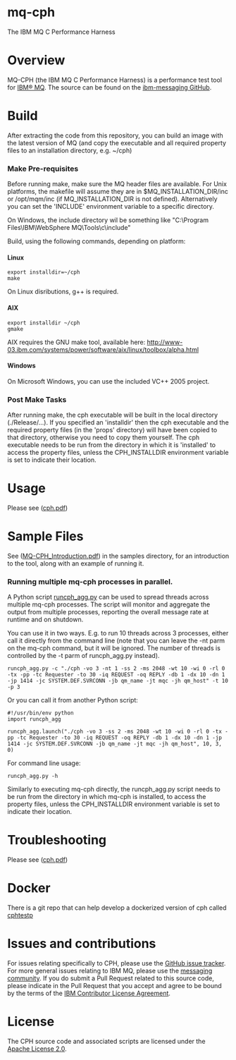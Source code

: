 # mq-cph
The IBM MQ C Performance Harness

# Overview

MQ-CPH (the IBM MQ C Performance Harness) is a performance test tool for [IBM® MQ](http://www-03.ibm.com/software/products/en/ibm-mq).  The source can be found on the [ibm-messaging GitHub](https://ibm-messaging.github.io/mq-cph).

# Build
After extracting the code from this repository, you can build an image with the latest version of MQ (and copy the executable and all required property files to an installation directory, e.g. ~/cph)

### Make Pre-requisites
Before running make, make sure the MQ header files are available. For Unix platforms, the makefile will assume they are in $MQ_INSTALLATION_DIR/inc or /opt/mqm/inc (if MQ_INSTALLATION_DIR is not defined). Alternatively you can set the 'INCLUDE' environment variable to a specific directory.

On Windows, the include directory wil be something like "C:\Program Files\IBM\WebSphere MQ\Tools\c\include"

Build, using the following commands, depending on platform:

#### Linux
```
export installdir=~/cph
make
```
On Linux disributions, g++ is required. 

#### AIX
```
export installdir ~/cph
gmake
```
AIX requires the GNU make tool, available here:
http://www-03.ibm.com/systems/power/software/aix/linux/toolbox/alpha.html

#### Windows
On Microsoft Windows, you can use the included VC++ 2005 project.

### Post Make Tasks
After running make, the cph executable will be built in the local directory (./Release/...). If you specified an 'installdir' then the cph executable and the required property files (in the 'props' directory) will have been copied to that directory, otherwise you need to copy them yourself. 
The cph executable needs to be run from the directory in which it is 'installed' to access the property files, unless the CPH_INSTALLDIR environment variable is set to indicate their location.


# Usage

Please see ([cph.pdf](cph.pdf))

# Sample Files

See ([MQ-CPH_Introduction.pdf](samples/MQ-CPH_Introduction.pdf)) in the samples directory, for an introduction to the tool, along with an example of running it.

### Running multiple mq-cph processes in parallel.  
A Python script [runcph_agg.py](samples/utilities/runcph_agg.py) can be used to spread threads across multiple mq-cph processes. The script will monitor and aggregate the output from multiple processes, reporting the overall message rate at runtime and on shutdown.

You can use it in two ways. E.g. to run 10 threads across 3 processes, either call it directly from the command line (note that you can leave the -nt parm on the mq-cph command, but it will be ignored. The number of threads is controlled by the -t parm of runcph_agg.py instead).
```
runcph_agg.py -c "./cph -vo 3 -nt 1 -ss 2 -ms 2048 -wt 10 -wi 0 -rl 0 -tx -pp -tc Requester -to 30 -iq REQUEST -oq REPLY -db 1 -dx 10 -dn 1 -jp 1414 -jc SYSTEM.DEF.SVRCONN -jb qm_name -jt mqc -jh qm_host" -t 10 -p 3
```

Or you can call it from another Python script:
```
#!/usr/bin/env python
import runcph_agg

runcph_agg.launch("./cph -vo 3 -ss 2 -ms 2048 -wt 10 -wi 0 -rl 0 -tx -pp -tc Requester -to 30 -iq REQUEST -oq REPLY -db 1 -dx 10 -dn 1 -jp 1414 -jc SYSTEM.DEF.SVRCONN -jb qm_name -jt mqc -jh qm_host", 10, 3, 0)
```

For command line usage:
```
runcph_agg.py -h
```

Similarly to executing mq-cph directly, the runcph_agg.py script needs to be run from the directory in which mq-cph is installed, to access the property files, unless the CPH_INSTALLDIR environment variable is set to indicate their location.

# Troubleshooting

Please see ([cph.pdf](cph.pdf))

# Docker

There is a git repo that can help develop a dockerized version of cph called [cphtestp](https://github.com/ibm-messaging/cphtestp)

# Issues and contributions

For issues relating specifically to CPH, please use the [GitHub issue tracker](https://github.com/ibm-messaging/mq-cph/issues). For more general issues relating to IBM MQ, please use the [messaging community](https://developer.ibm.com/answers/?community=messaging). If you do submit a Pull Request related to this source code, please indicate in the Pull Request that you accept and agree to be bound by the terms of the [IBM Contributor License Agreement](CLA.md).

# License

The CPH source code and associated scripts are licensed under the [Apache License 2.0](./LICENSE).
